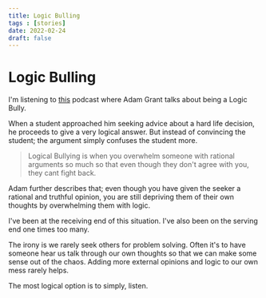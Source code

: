 ```yaml
---
title: Logic Bulling
tags : [stories]
date: 2022-02-24
draft: false
---
```

# Logic Bulling

I'm listening to [this](https://fs.blog/knowledge-project-podcast/adam-grant2/) podcast where Adam Grant talks about being a Logic Bully. 

When a student approached him seeking advice about a hard life decision, he proceeds to give a very logical answer. But instead of convincing the student; the argument simply confuses the student more. 

> Logical Bullying is when you overwhelm someone with rational arguments so much so that even though they don't agree with you, they cant fight back.

Adam further describes that; even though you have given the seeker a rational and truthful opinion, you are still depriving them of their own thoughts by overwhelming them with logic.

I've been at the receiving end of this situation. I've also been on the serving end one times too many.

The irony is we rarely seek others for problem solving. Often it's to have someone hear us talk through our own thoughts so that we can make some sense out of the chaos. Adding more external opinions and logic to our own mess rarely helps. 

The most logical option is to simply, listen.